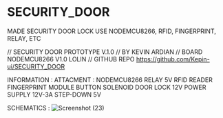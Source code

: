 # SECURITY_DOOR
MADE SECURITY DOOR LOCK USE NODEMCU8266, RFID, FINGERPRINT, RELAY, ETC

//   SECURITY DOOR PROTOTYPE V.1.0
//   BY KEVIN ARDIAN
//   BOARD NODEMCU8266 V1.0 LOLIN
//   GITHUB REPO https://github.com/Kepin-ui/SECURITY_DOOR

INFORMATION :
ATTACMENT : NODEMCU8266
            RELAY 5V
            RFID READER
            FINGERPRINT MODULE
            BUTTON
            SOLENOID DOOR LOCK 12V
            POWER SUPPLY 12V-3A
            STEP-DOWN 5V
           
SCHEMATICS : 
![Screenshot (23)](https://user-images.githubusercontent.com/68527260/198019368-c8daa904-21cc-4980-8672-bb5619c09e1f.png)

